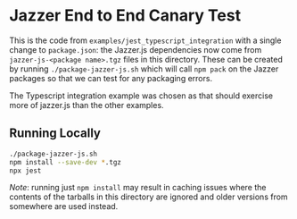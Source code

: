 # Jazzer End to End Canary Test

This is the code from `examples/jest_typescript_integration` with a single
change to `package.json`: the Jazzer.js dependencies now come from
`jazzer-js-<package name>.tgz` files in this directory. These can be created by
running `./package-jazzer-js.sh` which will call `npm pack` on the Jazzer
packages so that we can test for any packaging errors.

The Typescript integration example was chosen as that should exercise more of
jazzer.js than the other examples.

## Running Locally

```bash
./package-jazzer-js.sh
npm install --save-dev *.tgz
npx jest
```

_Note_: running just `npm install` may result in caching issues where the
contents of the tarballs in this directory are ignored and older versions from
somewhere are used instead.
